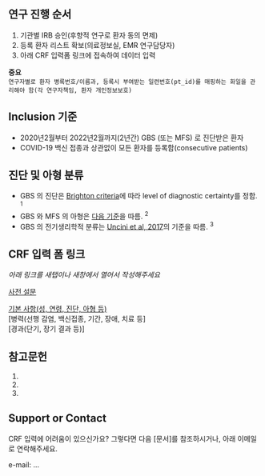 ## 연구 진행 순서 
1. 기관별 IRB 승인(후향적 연구로 환자 동의 면제)   
2. 등록 환자 리스트 확보(의료정보실, EMR 연구담당자)   
3. 아래 CRF 입력폼 링크에 접속하여 데이터 입력    

**중요**  
```연구자별로 환자 병록번호/이름과, 등록시 부여받는 일련번호(pt_id)를 매핑하는 화일을 관리해야 함(각 연구자책임, 환자 개인정보보호)```   

## Inclusion 기준 
- 2020년2월부터 2022년2월까지(2년간) GBS (또는 MFS) 로 진단받은 환자  
- COVID-19 백신 접종과 상관없이 모든 환자를 등록함(consecutive patients) 

## 진단 및 아형 분류  
- GBS 의 진단은 [Brighton criteria](md/brighton_criteria)에 따라 level of diagnostic certainty를 정함. <sup>1</sup> 
- GBS 와 MFS 의 아형은 [다음 기준](md/subtype_class)을 따름. <sup>2</sup>   
- GBS 의 전기생리학적 분류는 [Uncini et al, 2017](md/edx_class)의 기준을 따름. <sup>3</sup> 

## CRF 입력 폼 링크   

*아래 링크를 새탭이나 새창에서 열어서 작성해주세요*  

[사전 설문](https://airtable.com/shrtlbJf9S5drOfHt) 

[기본 사항(성, 연령, 진단, 아형 등)](https://airtable.com/shrlrkom07zUcJrzi)  
[병력(선행 감염, 백신접종, 기간, 장애, 치료 등]    
[경과(단기, 장기 결과 등)] 

## 참고문헌 
1. 
2.  
3. 

## Support or Contact

CRF 입력에 어려움이 있으신가요? 그렇다면 다음 [문서]를 참조하시거나, 아래 이메일로 연락해주세요. 

e-mail: ... 

